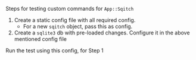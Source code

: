 
Steps for testing custom commands for `App::Sqitch`
1. Create a static config file with all required config.
	* For a new `sqitch` object, pass this as config.
2. Create a `sqlite3` db with pre-loaded changes. Configure it in the above mentioned config file

Run the test using this config, for Step 1
